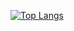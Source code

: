 [![Top Langs](https://git-hub-readme-stats-clone-six.vercel.app/api/top-langs/?username=daiki-gaasuu&count_private=true&layout=compact&theme=onedark)](https://github.com/anuraghazra/github-readme-stats)

